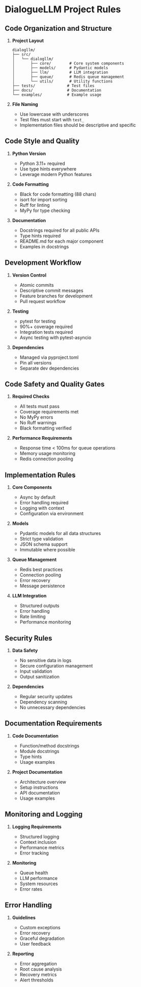 # DialogueLLM Project Rules

## Code Organization and Structure

1. **Project Layout**
   ```
   dialogllm/
   ├── src/
   │   └── dialogllm/
   │       ├── core/        # Core system components
   │       ├── models/      # Pydantic models
   │       ├── llm/         # LLM integration
   │       ├── queue/       # Redis queue management
   │       └── utils/       # Utility functions
   ├── tests/              # Test files
   ├── docs/               # Documentation
   └── examples/           # Example usage
   ```

2. **File Naming**
   - Use lowercase with underscores
   - Test files must start with `test_`
   - Implementation files should be descriptive and specific

## Code Style and Quality

1. **Python Version**
   - Python 3.11+ required
   - Use type hints everywhere
   - Leverage modern Python features

2. **Code Formatting**
   - Black for code formatting (88 chars)
   - isort for import sorting
   - Ruff for linting
   - MyPy for type checking

3. **Documentation**
   - Docstrings required for all public APIs
   - Type hints required
   - README.md for each major component
   - Examples in docstrings

## Development Workflow

1. **Version Control**
   - Atomic commits
   - Descriptive commit messages
   - Feature branches for development
   - Pull request workflow

2. **Testing**
   - pytest for testing
   - 90%+ coverage required
   - Integration tests required
   - Async testing with pytest-asyncio

3. **Dependencies**
   - Managed via pyproject.toml
   - Pin all versions
   - Separate dev dependencies

## Code Safety and Quality Gates

1. **Required Checks**
   - All tests must pass
   - Coverage requirements met
   - No MyPy errors
   - No Ruff warnings
   - Black formatting verified

2. **Performance Requirements**
   - Response time < 100ms for queue operations
   - Memory usage monitoring
   - Redis connection pooling

## Implementation Rules

1. **Core Components**
   - Async by default
   - Error handling required
   - Logging with context
   - Configuration via environment

2. **Models**
   - Pydantic models for all data structures
   - Strict type validation
   - JSON schema support
   - Immutable where possible

3. **Queue Management**
   - Redis best practices
   - Connection pooling
   - Error recovery
   - Message persistence

4. **LLM Integration**
   - Structured outputs
   - Error handling
   - Rate limiting
   - Performance monitoring

## Security Rules

1. **Data Safety**
   - No sensitive data in logs
   - Secure configuration management
   - Input validation
   - Output sanitization

2. **Dependencies**
   - Regular security updates
   - Dependency scanning
   - No unnecessary dependencies

## Documentation Requirements

1. **Code Documentation**
   - Function/method docstrings
   - Module docstrings
   - Type hints
   - Usage examples

2. **Project Documentation**
   - Architecture overview
   - Setup instructions
   - API documentation
   - Usage examples

## Monitoring and Logging

1. **Logging Requirements**
   - Structured logging
   - Context inclusion
   - Performance metrics
   - Error tracking

2. **Monitoring**
   - Queue health
   - LLM performance
   - System resources
   - Error rates

## Error Handling

1. **Guidelines**
   - Custom exceptions
   - Error recovery
   - Graceful degradation
   - User feedback

2. **Reporting**
   - Error aggregation
   - Root cause analysis
   - Recovery metrics
   - Alert thresholds
